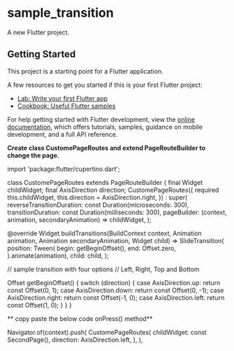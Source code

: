 # sample_transition

A new Flutter project.

## Getting Started

This project is a starting point for a Flutter application.

A few resources to get you started if this is your first Flutter project:

- [Lab: Write your first Flutter app](https://docs.flutter.dev/get-started/codelab)
- [Cookbook: Useful Flutter samples](https://docs.flutter.dev/cookbook)

For help getting started with Flutter development, view the
[online documentation](https://docs.flutter.dev/), which offers tutorials,
samples, guidance on mobile development, and a full API reference.


**Create class CustomePageRoutes and extend PageRouteBuilder to change the page.**

import 'package:flutter/cupertino.dart';

class CustomePageRoutes extends PageRouteBuilder {
  final Widget childWidget;
  final AxisDirection direction;
  CustomePageRoutes({
    required this.childWidget,
    this.direction = AxisDirection.right,
  }) : super(
          reverseTransitionDuration: const Duration(microseconds: 300),
          transitionDuration: const Duration(milliseconds: 300),
          pageBuilder: (context, animation, secondaryAnimation) => childWidget,
        );

  @override
  Widget buildTransitions(BuildContext context, Animation<double> animation,
          Animation<double> secondaryAnimation, Widget child) =>
      SlideTransition(
        position: Tween<Offset>(
          begin: getBeginOffset(),
          end: Offset.zero,
        ).animate(animation),
        child: child,
      );

// sample transition with four options
// Left, Right, Top and Bottom

  Offset getBeginOffset() {
    switch (direction) {
      case AxisDirection.up:
        return const Offset(0, 1);
      case AxisDirection.down:
        return const Offset(0, -1);
      case AxisDirection.right:
        return const Offset(-1, 0);
      case AxisDirection.left:
        return const Offset(1, 0);
    }
  }
}

  
  
 ** copy paste the below code onPress() method**
  
  Navigator.of(context).push(
              CustomePageRoutes(
                childWidget: const SecondPage(),
                direction: AxisDirection.left,
              ),
            ),
